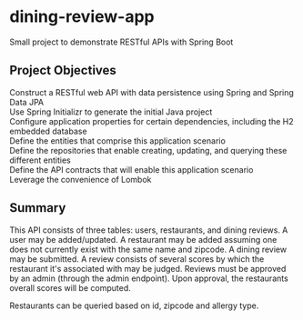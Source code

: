 # dining-review-app
Small project to demonstrate RESTful APIs with Spring Boot

## Project Objectives
  Construct a RESTful web API with data persistence using Spring and Spring Data JPA\
  Use Spring Initializr to generate the initial Java project\
  Configure application properties for certain dependencies, including the H2 embedded database\
  Define the entities that comprise this application scenario\
  Define the repositories that enable creating, updating, and querying these different entities\
  Define the API contracts that will enable this application scenario\
  Leverage the convenience of Lombok

## Summary
This API consists of three tables: users, restaurants, and dining reviews. A user may be added/updated. A restaurant may be added
assuming one does not currently exist with the same name and zipcode. A dining review may be submitted. A review consists of
several scores by which the restaurant it's associated with may be judged. Reviews must be approved by an admin (through the admin
endpoint). Upon approval, the restaurants overall scores will be computed.

Restaurants can be queried based on id, zipcode and allergy type.
